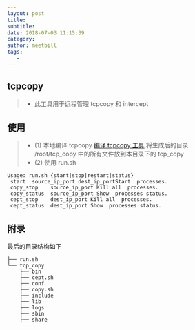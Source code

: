 ```yaml
---
layout: post
title:
subtitle:
date: 2018-07-03 11:15:39
category:
author: meetbill
tags:
   -
---
```


## tcpcopy

> * 此工具用于远程管理 tcpcopy 和 intercept 

## 使用

> * (1) 本地编译 tcpcopy [编译 tcpcopy 工具](https://github.com/meetbill/shell_menu),将生成后的目录 /root/tcp_copy 中的所有文件放到本目录下的 tcp_copy
> * (2) 使用 run.sh

```
Usage: run.sh {start|stop|restart|status}
 start  source_ip_port dest_ip_portStart  processes.
 copy_stop    source_ip_port Kill all  processes.
 copy_status  source_ip_port Show  processes status.
 cept_stop    dest_ip_port Kill all  processes.
 cept_status  dest_ip_port Show  processes status.
```
## 附录
最后的目录结构如下
```
├── run.sh
└── tcp_copy
    ├── bin
    ├── cept.sh
    ├── conf
    ├── copy.sh
    ├── include
    ├── lib
    ├── logs
    ├── sbin
    ├── share
```
